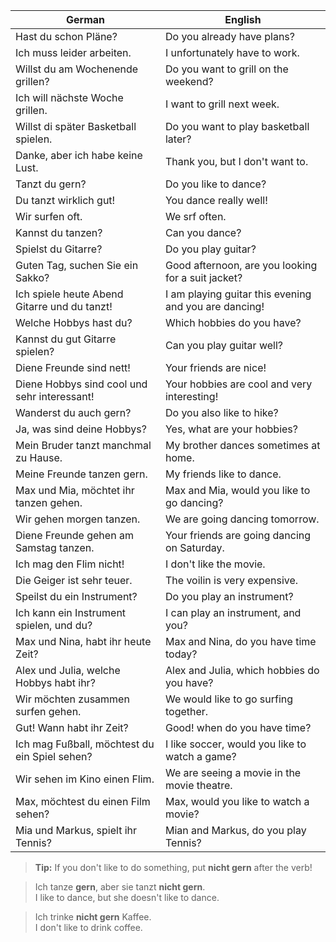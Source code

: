 | German | English |
|--------|---------|
| Hast du schon Pläne? | Do you already have plans? |
| Ich muss leider arbeiten. | I unfortunately have to work. |
| Willst du am Wochenende grillen? | Do you want to grill on the weekend? |
| Ich will nächste Woche grillen. | I want to grill next week. |
| Willst di später Basketball spielen. | Do you want to play basketball later? |
| Danke, aber ich habe keine Lust. | Thank you, but I don't want to. |
| Tanzt du gern? | Do you like to dance? |
| Du tanzt wirklich gut! | You dance really well! |
| Wir surfen oft. | We srf often. |
| Kannst du tanzen? | Can you dance? |
| Spielst du Gitarre? | Do you play guitar? |
| Guten Tag, suchen Sie ein Sakko? | Good afternoon, are you looking for a suit jacket? |
| Ich spiele heute Abend Gitarre und du tanzt! | I am playing guitar this evening and you are dancing! |
| Welche Hobbys hast du? | Which hobbies do you have? |
| Kannst du gut Gitarre spielen? | Can you play guitar well? |
| Diene Freunde sind nett! | Your friends are nice! |
| Diene Hobbys sind cool und sehr interessant! | Your hobbies are cool and very interesting! |
| Wanderst du auch gern? | Do you also like to hike? 
| Ja, was sind deine Hobbys? | Yes, what are your hobbies? |
| Mein Bruder tanzt manchmal zu Hause. | My brother dances sometimes at home. |
| Meine Freunde tanzen gern. | My friends like to dance. |
| Max und Mia, möchtet ihr tanzen gehen. | Max and Mia, would you like to go dancing? |
| Wir gehen morgen tanzen. | We are going dancing tomorrow. |
| Diene Freunde gehen am Samstag tanzen. | Your friends are going dancing on Saturday. |
| Ich mag den Flim nicht! | I don't like the movie. |
| Die Geiger ist sehr teuer. | The voilin is very expensive. |
| Speilst du ein Instrument? | Do you play an instrument? |
| Ich kann ein Instrument spielen, und du? | I can play an instrument, and you? |
| Max und Nina, habt ihr heute Zeit? | Max and Nina, do you have time today? |
| Alex und Julia, welche Hobbys habt ihr? | Alex and Julia, which hobbies do you have? |
| Wir möchten zusammen surfen gehen. | We would like to go surfing together. |
| Gut! Wann habt ihr Zeit? | Good! when do you have time? |
| Ich mag Fußball, möchtest du ein Spiel sehen? | I like soccer, would you like to watch a game? |
| Wir sehen im Kino einen Flim. | We are seeing a movie in the movie theatre. |
| Max, möchtest du einen Film sehen? | Max, would you like to watch a movie? |
| Mia und Markus, spielt ihr Tennis? | Mian and Markus, do you play Tennis? |

>**Tip:** If you don't like to do something, put **nicht gern** after the verb!

>Ich tanze **gern**, aber sie tanzt **nicht gern**.<br>
>I like to dance, but she doesn't like to dance.

>Ich trinke **nicht gern** Kaffee.<br>
>I don't like to drink coffee.
